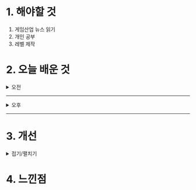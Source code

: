 
# 1. 해야할 것

1. 게임산업 뉴스 읽기 
2. 개인 공부  
3. 레벨 제작



# 2. 오늘 배운 것

<details>
<summary>오전</summary>

## 오늘의 뉴스
### [기사: 8번 출구, 영화화](https://www.inven.co.kr/webzine/news/?news=301978)
![image](https://github.com/user-attachments/assets/6505cb55-e765-4574-94f6-8612ef21fda4)
```
게임의 영화화
게임 제작자가 가장 바라는게 아닐까?
자신의 게임이 여러가지 방면으로 사랑받고 있다는 뜻이니까
다른 방면으로 나갈 수 있다는 말은 그 작품성이 뛰어나다는 것이 아닐까?
이런 장르를 개척하는 게임을 만들어 보고 싶다.
이변 발생을 확인하고 찾는 게임은 사실 틀린 그림찾기와 똑같지만
이걸 3D 공간으로 풀어냈다는게 특징이다.
미로 안에 갇힌 느낌, 3D가 주는 공간감,으로 원리는 같지만 다른 게임이 되어
새로운 장르가 탄생했다.
```
</details>

****

<details>
<summary>오후</summary>


</details>

****


# 3. 개선


<details>
<summary>접기/펼치기</summary>


</details>



# 4. 느낀점


